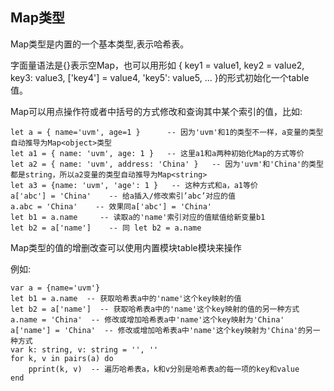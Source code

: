 Map类型
--------------------

Map<T>类型是内置的一个基本类型,表示哈希表。


字面量语法是{}表示空Map<T>，也可以用形如  { key1 = value1, key2 = value2, key3: value3, ['key4'] = value4, 'key5': value5, ... }的形式初始化一个table值。


Map<T>可以用点操作符或者中括号的方式修改和查询其中某个索引的值，比如:



    let a = { name='uvm', age=1 }      -- 因为'uvm'和1的类型不一样，a变量的类型自动推导为Map<object>类型
    let a1 = { name: 'uvm', age: 1 }   -- 这里a1和a两种初始化Map的方式等价
    let a2 = { name: 'uvm', address: 'China' }   -- 因为'uvm'和'China'的类型都是string，所以a2变量的类型自动推导为Map<string>
    let a3 = {name: 'uvm', 'age': 1 }   -- 这种方式和a，a1等价
    a['abc'] = 'China'    -- 给a插入/修改索引’abc’对应的值
    a.abc = 'China'    -- 效果同a['abc'] = 'China'
    let b1 = a.name     -- 读取a的'name'索引对应的值赋值给新变量b1
    let b2 = a['name']    -- 同 let b2 = a.name


Map<T>类型的值的增删改查可以使用内置模块table模块来操作

例如:



    var a = {name='uvm'}
    let b1 = a.name  -- 获取哈希表a中的'name'这个key映射的值
    let b2 = a['name']  -- 获取哈希表a中的'name'这个key映射的值的另一种方式
    a.name = 'China'  -- 修改或增加哈希表a中'name'这个key映射为'China'
    a['name'] = 'China'  -- 修改或增加哈希表a中'name'这个key映射为'China'的另一种方式
    var k: string, v: string = '', ''
    for k, v in pairs(a) do
        pprint(k, v)  -- 遍历哈希表a，k和v分别是哈希表a的每一项的key和value
    end